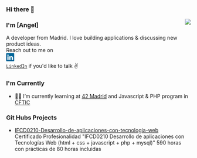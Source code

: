 ### Hi there 👋

<!--
**angegon/angegon** is a ✨ _special_ ✨ repository because its `README.md` (this file) appears on your GitHub profile.

Here are some ideas to get you started:

- 🔭 I’m currently working on ...
- 🌱 I’m currently learning ...
- 👯 I’m looking to collaborate on ...
- 🤔 I’m looking for help with ...
- 💬 Ask me about ...
- 📫 How to reach me: ...
- 😄 Pronouns: ...
- ⚡ Fun fact: ...
-->
<img height="180em" align="right" src="https://github-readme-stats.vercel.app/api/top-langs/?username=angegon&exclude_repo=KNN-Image-Classification&show_icons=true&hide_border=true&layout=compact&langs_count=10"/>

### I'm [Angel]

A developer from Madrid. I love building applications & discussing new product ideas. <br> Reach out to me on <code>
    <a href="https://www.linkedin.com/in/angelgonzalezmartin/" title="LinkedIn Profile"><img width="22" src="https://github.com/angegon/angegon/blob/main/linkedin.svg"> LinkedIn</a></code>    if you'd like to talk ✌️
    
   

### I'm Currently

- 👷🏽‍ I’m currently learning at [42 Madrid](https://www.42madrid.com) and Javascript & PHP program in [CFTIC](https://cftic.centrosdeformacion.empleo.madrid.org/)

### Git Hubs Projects

<ul>
    <li><a href="https://angegon.github.io/IFCD0210-Desarrollo-de-aplicaciones-con-tecnologia-web/" target="_blank">IFCD0210-Desarrollo-de-aplicaciones-con-tecnologia-web</a><br>
Certificado Profesionalidad "IFCD0210 Desarrollo de aplicaciones con Tecnologías Web (html + css + javascript + php + mysql)" 590 horas con prácticas de 80 horas incluidas</li>
</ul>

